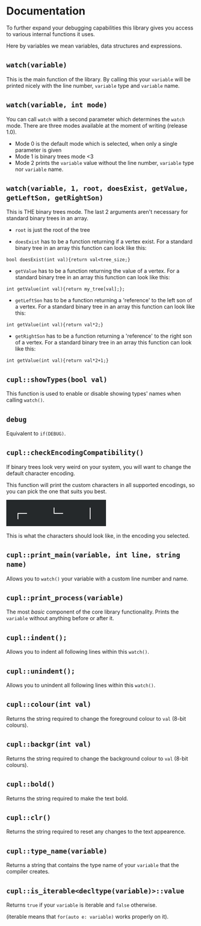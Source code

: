 # Documentation

To further expand your debugging capabilities this library gives you access to various internal functions it uses.

Here by variables we mean variables, data structures and expressions.

## `watch(variable)`
This is the main function of the library. By calling this your `variable` will be printed nicely with the line number, `variable` type and `variable` name.  

## `watch(variable, int mode)`
You can call `watch` with a second parameter which determines the `watch` mode. There are three modes available at the moment of writing (release 1.0). 

* Mode 0 is the default mode which is selected, when only a single parameter is given
* Mode 1 is binary trees mode <3
* Mode 2 prints the `variable` value without the line number, `variable` type nor `variable` name.


## `watch(variable, 1, root, doesExist, getValue, getLeftSon, getRightSon)`
This is THE binary trees mode. The last 2 arguments aren't necessary for standard binary trees in an array.

* `root` is just the root of the tree

* `doesExist` has to be a function returning if a vertex exist. For a standard binary tree in an array this function can look like this:
```
bool doesExist(int val){return val<tree_size;}
```

* `getValue` has to be a function returning the value of a vertex. For a standard binary tree in an array this function can look like this:
```
int getValue(int val){return my_tree[val];};
```

* `getLeftSon` has to be a function returning a 'reference' to the left son of a vertex. For a standard binary tree in an array this function can look like this:
```
int getValue(int val){return val*2;}
```

* `getRightSon` has to be a function returning a 'reference' to the right son of a vertex. For a standard binary tree in an array this function can look like this:
```
int getValue(int val){return val*2+1;}
```


## `cupl::showTypes(bool val)`
This function is used to enable or disable showing types' names when calling `watch()`.


## `debug` 
Equivalent to `if(DEBUG)`.


## `cupl::checkEncodingCompatibility()` 
If binary trees look very weird on your system, you will want to change the default character encoding.

This function will print the custom characters in all supported encodings, so you can pick the one that suits you best.

![character encoding.png](/screenshots/character_encoding.png)

This is what the characters should look like, in the encoding you selected.


## `cupl::print_main(variable, int line, string name)` 
Allows you to `watch()` your variable with a custom line number and name.
 

## `cupl::print_process(variable)` 
The most _basic_ component of the core library functionality. Prints the `variable` without anything before or after it.
 

## `cupl::indent();` 
Allows you to indent all following lines within this `watch()`.
   
 
## `cupl::unindent();` 
Allows you to unindent all following lines within this `watch()`.
  
 
## `cupl::colour(int val)` 
Returns the string required to change the foreground colour to `val` (8-bit colours).
    

## `cupl::backgr(int val)` 
Returns the string required to change the background colour to `val` (8-bit colours).
    

## `cupl::bold()` 
Returns the string required to make the text bold.
    

## `cupl::clr()` 
Returns the string required to reset any changes to the text appearence.
    

## `cupl::type_name(variable)` 
Returns a string that contains the type name of your `variable` that the compiler creates.


## `cupl::is_iterable<decltype(variable)>::value` 
Returns `true` if your `variable` is iterable and `false` otherwise.

(iterable means that `for(auto e: variable)` works properly on it).
